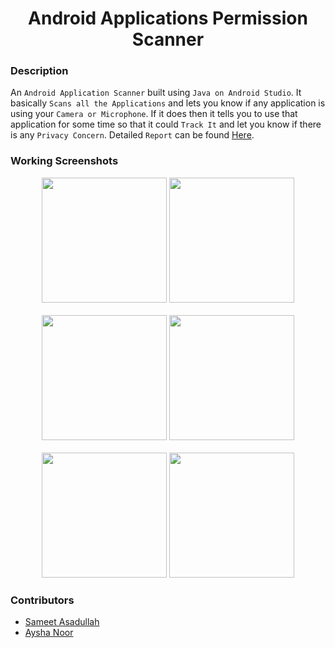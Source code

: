 <h1 align="center">Android Applications Permission Scanner</h1>

### Description
An `Android Application Scanner` built using `Java on Android Studio`. It basically `Scans all the Applications` and lets you know if any application is using your `Camera or Microphone`. If it does then it tells you to use that application for some time so that it could `Track It` and let you know if there is any `Privacy Concern`. Detailed `Report` can be found [Here](https://github.com/SameetAsadullah/Android-Applications-Permission-Scanner/blob/main/Report.pdf).

### Working Screenshots
<div align="center">
  <img src = "https://github.com/SameetAsadullah/Android-Applications-Permission-Scanner/blob/main/extras/working-ss-1.jpg" alt = "" width="200px"/>
  <img src = "https://github.com/SameetAsadullah/Android-Applications-Permission-Scanner/blob/main/extras/working-ss-2.jpg" alt = "" width="200px"/>
</div>
<br/>
<div align="center">
  <img src = "https://github.com/SameetAsadullah/Android-Applications-Permission-Scanner/blob/main/extras/working-ss-3.jpg" alt = "" width="200px"/>
  <img src = "https://github.com/SameetAsadullah/Android-Applications-Permission-Scanner/blob/main/extras/working-ss-4.jpg" alt = "" width="200px"/>
</div>
<br/>
<div align="center">
  <img src = "https://github.com/SameetAsadullah/Android-Applications-Permission-Scanner/blob/main/extras/working-ss-5.jpg" alt = "" width="200px"/>
  <img src = "https://github.com/SameetAsadullah/Android-Applications-Permission-Scanner/blob/main/extras/working-ss-6.jpg" alt = "" width="200px"/>
</div>
  
### Contributors
- [Sameet Asadullah](https://github.com/SameetAsadullah)
- [Aysha Noor](https://github.com/ayshanoorr)
